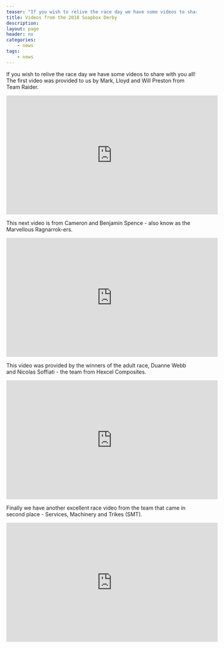 ```yaml
---
teaser: "If you wish to relive the race day we have some videos to share with you all!"
title: Videos from the 2018 Soapbox Derby
description:
layout: page
header: no
categories:
    - news
tags:
    - news
---
```


If you wish to relive the race day we have some videos to share with you all! The first video was provided to us by Mark, Lloyd and Will Preston from Team Raider.

<iframe width="560" height="315" src="https://www.youtube.com/embed/qhL5iFAFyjg" frameborder="0" allow="accelerometer; autoplay; encrypted-media; gyroscope; picture-in-picture" allowfullscreen></iframe>

This next video is from Cameron and Benjamin Spence - also know as the Marvellous Ragnarrok-ers.

<iframe width="560" height="315" src="https://www.youtube.com/embed/7fPoP4bF2XI" frameborder="0" allow="accelerometer; autoplay; encrypted-media; gyroscope; picture-in-picture" allowfullscreen></iframe>

This video was provided by the winners of the adult race, Duanne Webb and Nicolas Soffiati - the team from Hexcel Composites.

<iframe width="560" height="315" src="https://www.youtube.com/embed/b3xfCCdI5QA" frameborder="0" allow="accelerometer; autoplay; encrypted-media; gyroscope; picture-in-picture" allowfullscreen></iframe>

Finally we have another excellent race video from the team that came in second place - Services, Machinery and Trikes (SMT).

<iframe width="560" height="315" src="https://www.youtube.com/embed/Z8McY2qDswI" frameborder="0" allow="accelerometer; autoplay; encrypted-media; gyroscope; picture-in-picture" allowfullscreen></iframe>
